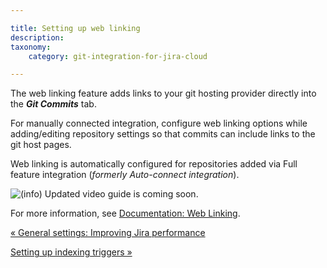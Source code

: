 ```yaml
---

title: Setting up web linking
description:
taxonomy:
    category: git-integration-for-jira-cloud

---
```

The web linking feature adds links to your git hosting provider directly into the _**Git Commits**_ tab.

For manually connected integration, configure web linking options while adding/editing repository settings so that commits can include links to the git host pages.

Web linking is automatically configured for repositories added via Full feature integration (_formerly Auto-connect integration_).


![(info)](/wiki/s/-1639011364/6452/8b4898d3c114827e64ec143b4fa79bb76a6cfa5b/_/images/icons/emoticons/information.png) Updated video guide is coming soon.


For more information, see [Documentation: Web Linking](/git-integration-for-jira-cloud/Web-linking).

[« General settings: Improving Jira performance](/wiki/spaces/GITCLOUD/pages/1923023325)

[Setting up indexing triggers »](/wiki/spaces/GITCLOUD/pages/1923023481/Setting+up+indexing+triggers)

